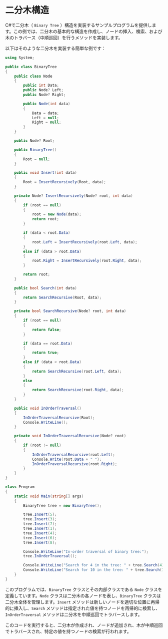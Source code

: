 # 二分木構造

C#で二分木（ `Binary Tree` ）構造を実装するサンプルプログラムを提供します。この例では、二分木の基本的な構造を作成し、ノードの挿入、検索、および木のトラバース（中順巡回）を行うメソッドを実装します。

以下はそのような二分木を実装する簡単な例です：

```csharp
using System;

public class BinaryTree
{
	public class Node
	{
		public int Data;
		public Node? Left;
		public Node? Right;

		public Node(int data)
		{
			Data = data;
			Left = null;
			Right = null;
		}
	}

	public Node? Root;

	public BinaryTree()
	{
		Root = null;
	}

	public void Insert(int data)
	{
		Root = InsertRecursively(Root, data);
	}

	private Node? InsertRecursively(Node? root, int data)
	{
		if (root == null)
		{
			root = new Node(data);
			return root;
		}

		if (data < root.Data)
		{
			root.Left = InsertRecursively(root.Left, data);
		}
		else if (data > root.Data)
		{
			root.Right = InsertRecursively(root.Right, data);
		}

		return root;
	}

	public bool Search(int data)
	{
		return SearchRecursive(Root, data);
	}

	private bool SearchRecursive(Node? root, int data)
	{
		if (root == null)
		{
			return false;
		}

		if (data == root.Data)
		{
			return true;
		}
		else if (data < root.Data)
		{
			return SearchRecursive(root.Left, data);
		}
		else
		{
			return SearchRecursive(root.Right, data);
		}
	}

	public void InOrderTraversal()
	{
		InOrderTraversalRecursive(Root);
		Console.WriteLine();
	}

	private void InOrderTraversalRecursive(Node? root)
	{
		if (root != null)
		{
			InOrderTraversalRecursive(root.Left);
			Console.Write(root.Data + " ");
			InOrderTraversalRecursive(root.Right);
		}
	}
}

class Program
{
	static void Main(string[] args)
	{
		BinaryTree tree = new BinaryTree();

		tree.Insert(5);
		tree.Insert(3);
		tree.Insert(7);
		tree.Insert(1);
		tree.Insert(4);
		tree.Insert(6);
		tree.Insert(8);

		Console.WriteLine("In-order traversal of binary tree:");
		tree.InOrderTraversal();

		Console.WriteLine("Search for 4 in the tree: " + tree.Search(4));
		Console.WriteLine("Search for 10 in the tree: " + tree.Search(10));
	}
}
```

このプログラムでは、`BinaryTree` クラスとその内部クラスである `Node` クラスを定義しています。`Node` クラスは二分木の各ノードを表し、`BinaryTree` クラスは二分木全体を管理します。`Insert` メソッドは新しいノードを適切な位置に再帰的に挿入し、`Search` メソッドは指定された値を持つノードを再帰的に検索し、`InOrderTraversal` メソッドは二分木を中順巡回でトラバースします。

このコードを実行すると、二分木が作成され、ノードが追加され、木が中順巡回でトラバースされ、特定の値を持つノードの検索が行われます。
